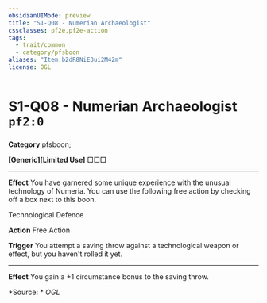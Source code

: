 ```yaml
---
obsidianUIMode: preview
title: "S1-Q08 - Numerian Archaeologist"
cssclasses: pf2e,pf2e-action
tags:
  - trait/common
  - category/pfsboon
aliases: "Item.b2dR8NiE3ui2M42m"
license: OGL
---
```

# S1-Q08 - Numerian Archaeologist `pf2:0`

### 

**Category** pfsboon; 




**\[Generic\]\[Limited Use\]** □□□

* * *

**Effect** You have garnered some unique experience with the unusual technology of Numeria. You can use the following free action by checking off a box next to this boon.

Technological Defence

**Action** Free Action

**Trigger** You attempt a saving throw against a technological weapon or effect, but you haven't rolled it yet.

* * *

**Effect** You gain a +1 circumstance bonus to the saving throw.

*Source: *
*OGL*